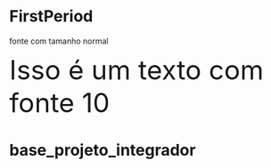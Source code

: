 # FirstPeriod

fonte com tamanho normal

<font size="10"> Isso é um texto com fonte 10 </font>
# base_projeto_integrador


